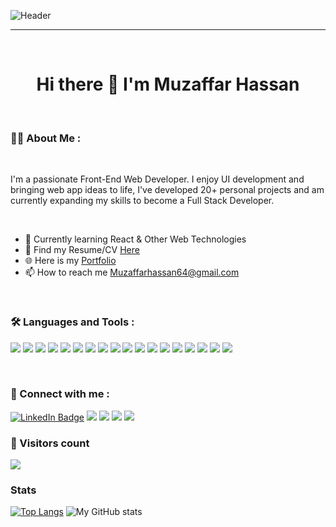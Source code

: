 ![Header](https://chkskills.com/wp-content/uploads/2020/04/PNC-Animated-Banners.gif)


<hr />
<br />

<div align="center"><h1>Hi there 👋 I'm <span color="green">Muzaffar Hassan</span></h1></div>

<br />

### :man_technologist: About Me :

<br />

I'm a passionate Front-End Web Developer. I enjoy UI development and bringing web app ideas to life, I've developed 20+ personal projects and am currently expanding my skills to become a Full Stack Developer.

<br />

- 🌱 Currently learning React & Other Web Technologies
- 📄 Find my Resume/CV <a href="https://myportfoliomk1.netlify.app/assets/pdf/mypdf.pdf">Here</a>
- 🌐 Here is my <a href="https://myportfoliomk1.netlify.app/">Portfolio</a>
- 📫 How to reach me <a href="mailto: Muzaffarhassan64@gmail.com"> Muzaffarhassan64@gmail.com </a>

<br />

### :hammer_and_wrench: Languages and Tools :
![](https://img.shields.io/badge/React-20232A?style=for-the-badge&logo=react&logoColor=61DAFB)
![](https://img.shields.io/badge/JavaScript-323330?style=for-the-badge&logo=javascript&logoColor=F7DF1E)
![](https://img.shields.io/badge/HTML5-E34F26?style=for-the-badge&logo=html5&logoColor=white)
![](https://img.shields.io/badge/CSS3-1572B6?style=for-the-badge&logo=css3&logoColor=white)
![](https://img.shields.io/badge/Sass-CC6699?style=for-the-badge&logo=sass&logoColor=white)
![](https://img.shields.io/badge/firebase-ffca28?style=for-the-badge&logo=firebase&logoColor=black)
![](https://img.shields.io/badge/Node%20js-339933?style=for-the-badge&logo=nodedotjs&logoColor=white)
![](https://img.shields.io/badge/npm-CB3837?style=for-the-badge&logo=npm&logoColor=white)
![](https://img.shields.io/badge/Material%20UI-007FFF?style=for-the-badge&logo=mui&logoColor=white)
![](https://img.shields.io/badge/Bootstrap-563D7C?style=for-the-badge&logo=bootstrap&logoColor=white)
![](https://img.shields.io/badge/Tailwind_CSS-38B2AC?style=for-the-badge&logo=tailwind-css&logoColor=white)
![](https://img.shields.io/badge/Express%20js-000000?style=for-the-badge&logo=express&logoColor=white)
![](https://img.shields.io/badge/firebase-ffca28?style=for-the-badge&logo=firebase&logoColor=black)
![](https://img.shields.io/badge/MongoDB-4EA94B?style=for-the-badge&logo=mongodb&logoColor=white)
![](https://img.shields.io/badge/Dart-0175C2?style=for-the-badge&logo=dart&logoColor=white)
![](https://img.shields.io/badge/Flutter-02569B?style=for-the-badge&logo=flutter&logoColor=white)
![](https://img.shields.io/badge/Windows-0078D6?style=for-the-badge&logo=windows&logoColor=white)
![](https://img.shields.io/badge/Netlify-00C7B7?style=for-the-badge&logo=netlify&logoColor=white)

<br />

### 🔗 Connect with me : 

<a href="https://www.linkedin.com/in/muzaffar-hassan/"><img src="https://img.shields.io/badge/LinkedIn-blue?style=for-the-badge&logo=linkedin&logoColor=white" alt="LinkedIn Badge"/></a>
<a href="mailto: Muzaffarhassan64@gmail.com"><img src="https://img.shields.io/badge/Gmail-D14836?style=for-the-badge&logo=gmail&logoColor=white"/></a>
<a href="https://www.instagram.com/muzaffarhassan64/"><img src="https://img.shields.io/badge/Instagram-E4405F?style=for-the-badge&logo=instagram&logoColor=white"/></a>
<a href="https://www.facebook.com/Juggernaut911/"><img src="https://img.shields.io/badge/Facebook-1877F2?style=for-the-badge&logo=facebook&logoColor=white" /></a>
<a href="https://twitter.com/MaxxKhan64" ><img src="https://img.shields.io/badge/X-000000?style=for-the-badge&logo=x&logoColor=white" /></a>


### 👱 Visitors count

![](https://komarev.com/ghpvc/?username=devMuzaffar&style=for-the-badge)

### Stats

[![Top Langs](https://github-readme-stats.vercel.app/api/top-langs/?username=devMuzaffar&theme=codeSTACKr)](https://github.com/anuraghazra/github-readme-stats)
![My GitHub stats](https://github-readme-stats.vercel.app/api?username=devMuzaffar&show_icons=true&theme=codeSTACKr)
